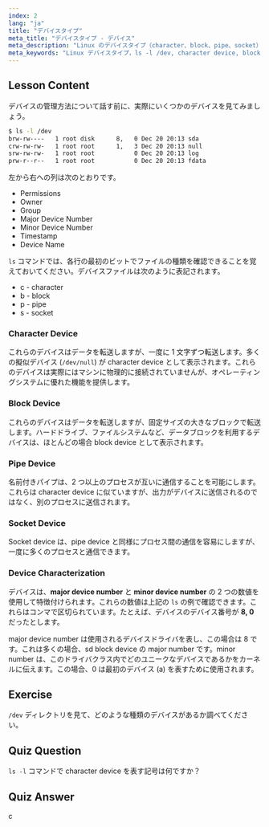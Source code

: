 ```yaml
---
index: 2
lang: "ja"
title: "デバイスタイプ"
meta_title: "デバイスタイプ - デバイス"
meta_description: "Linux のデバイスタイプ（character、block、pipe、socket）と、`ls -l /dev` を使用してそれらを識別する方法について学びます。メジャー/マイナーデバイス番号を理解します。初心者向けの Linux チュートリアル。"
meta_keywords: "Linux デバイスタイプ，ls -l /dev, character device, block device, major minor device number, Linux チュートリアル，Linux ガイド，初心者"
---
```


## Lesson Content

デバイスの管理方法について話す前に、実際にいくつかのデバイスを見てみましょう。

```bash
$ ls -l /dev
brw-rw----   1 root disk      8,   0 Dec 20 20:13 sda
crw-rw-rw-   1 root root      1,   3 Dec 20 20:13 null
srw-rw-rw-   1 root root           0 Dec 20 20:13 log
prw-r--r--   1 root root           0 Dec 20 20:13 fdata
```

左から右への列は次のとおりです。

- Permissions
- Owner
- Group
- Major Device Number
- Minor Device Number
- Timestamp
- Device Name

`ls` コマンドでは、各行の最初のビットでファイルの種類を確認できることを覚えておいてください。デバイスファイルは次のように表記されます。

- c - character
- b - block
- p - pipe
- s - socket

### Character Device

これらのデバイスはデータを転送しますが、一度に 1 文字ずつ転送します。多くの擬似デバイス (`/dev/null`) が character device として表示されます。これらのデバイスは実際にはマシンに物理的に接続されていませんが、オペレーティングシステムに優れた機能を提供します。

### Block Device

これらのデバイスはデータを転送しますが、固定サイズの大きなブロックで転送します。ハードドライブ、ファイルシステムなど、データブロックを利用するデバイスは、ほとんどの場合 block device として表示されます。

### Pipe Device

名前付きパイプは、2 つ以上のプロセスが互いに通信することを可能にします。これらは character device に似ていますが、出力がデバイスに送信されるのではなく、別のプロセスに送信されます。

### Socket Device

Socket device は、pipe device と同様にプロセス間の通信を容易にしますが、一度に多くのプロセスと通信できます。

### Device Characterization

デバイスは、**major device number** と **minor device number** の 2 つの数値を使用して特徴付けられます。これらの数値は上記の `ls` の例で確認できます。これらはコンマで区切られています。たとえば、デバイスのデバイス番号が **8, 0** だったとします。

major device number は使用されるデバイスドライバを表し、この場合は 8 です。これは多くの場合、sd block device の major number です。minor number は、このドライバクラス内でどのユニークなデバイスであるかをカーネルに伝えます。この場合、0 は最初のデバイス (a) を表すために使用されます。

## Exercise

`/dev` ディレクトリを見て、どのような種類のデバイスがあるか調べてください。

## Quiz Question

`ls -l` コマンドで character device を表す記号は何ですか？

## Quiz Answer

c
